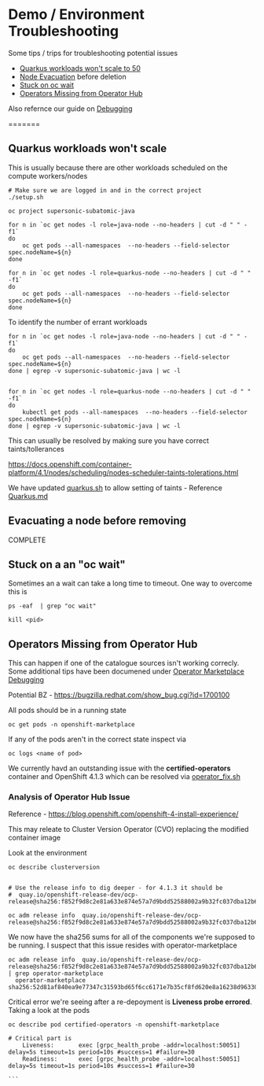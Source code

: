 # Demo / Environment Troubleshooting
Some tips / trips for troubleshooting potential issues

* [Quarkus workloads won't scale to 50](#quarkus-workloads-wont-scale)
* [Node Evacuation](#evacuating-a-node-before-removing) before deletion
* [Stuck on oc wait](#stuck-on-a-an-oc-wait)
* [Operators Missing from Operator Hub](#operators-missing-from-operator-hub)

Also refernce our guide on [Debugging](./Debugging.md)

=======

## Quarkus workloads won't scale
This is usually because there are other workloads scheduled on the compute workers/nodes

```
# Make sure we are logged in and in the correct project
./setup.sh

oc project supersonic-subatomic-java

for n in `oc get nodes -l role=java-node --no-headers | cut -d " " -f1`
do
    oc get pods --all-namespaces  --no-headers --field-selector spec.nodeName=${n} 
done

for n in `oc get nodes -l role=quarkus-node --no-headers | cut -d " " -f1`
do
    oc get pods --all-namespaces  --no-headers --field-selector spec.nodeName=${n} 
done
```

To identify the number of errant workloads
```
for n in `oc get nodes -l role=java-node --no-headers | cut -d " " -f1`
do
    oc get pods --all-namespaces  --no-headers --field-selector spec.nodeName=${n} 
done | egrep -v supersonic-subatomic-java | wc -l


for n in `oc get nodes -l role=quarkus-node --no-headers | cut -d " " -f1`
do
    kubectl get pods --all-namespaces  --no-headers --field-selector spec.nodeName=${n} 
done | egrep -v supersonic-subatomic-java | wc -l
```

This can usually be resolved by making sure you have correct taints/tollerances

https://docs.openshift.com/container-platform/4.1/nodes/scheduling/nodes-scheduler-taints-tolerations.html

We have updated [quarkus.sh](../quarkus.sh) to allow setting of taints - Reference [Quarkus.md](./Quarkus.md)

## Evacuating a node before removing

COMPLETE

## Stuck on a an "oc wait"

Sometimes an a wait can take a long time to timeout. One way to overcome this is
```
ps -eaf  | grep "oc wait"

kill <pid>
```

## Operators Missing from Operator Hub

This can happen if one of the catalogue sources isn't working correcly. Some additional
tips have been documened under [Operator Marketplace Debugging](https://github.com/operator-framework/operator-marketplace/blob/master/docs/troubleshooting.md)

Potential BZ - https://bugzilla.redhat.com/show_bug.cgi?id=1700100

All pods should be in a running state
```
oc get pods -n openshift-marketplace
```
If any of the pods aren't in the correct state inspect via
```
oc logs <name of pod>
```
We currently havd an outstanding issue with the **certified-operators** container and 
OpenShift 4.1.3 which can be resolved via [operator_fix.sh](../operator_fix.sh)


### Analysis of Operator Hub Issue
Reference - https://blog.openshift.com/openshift-4-install-experience/

This may releate to Cluster Version Operator (CVO) replacing the modified container image

Look at the environment
```
oc describe clusterversion


# Use the release info to dig deeper - for 4.1.3 it should be
#  quay.io/openshift-release-dev/ocp-release@sha256:f852f9d8c2e81a633e874e57a7d9bdd52588002a9b32fc037dba12b67cf1f8b0

oc adm release info  quay.io/openshift-release-dev/ocp-release@sha256:f852f9d8c2e81a633e874e57a7d9bdd52588002a9b32fc037dba12b67cf1f8b0
```

We now have the sha256 sums for all of the components we're supposed to be running. I suspect that this issue resides with operator-marketplace
```
oc adm release info  quay.io/openshift-release-dev/ocp-release@sha256:f852f9d8c2e81a633e874e57a7d9bdd52588002a9b32fc037dba12b67cf1f8b0 | grep operator-marketplace
  operator-marketplace                          sha256:52d81af840ea9e77347c31593bd65f6cc6171e7b35cf8fd620e8a16238d96330
```


Critical error we're seeing after a re-depoyment is **Liveness probe errored**. Taking a look at the pods
````
oc describe pod certified-operators -n openshift-marketplace

# Critical part is
    Liveness:       exec [grpc_health_probe -addr=localhost:50051] delay=5s timeout=1s period=10s #success=1 #failure=30
    Readiness:      exec [grpc_health_probe -addr=localhost:50051] delay=5s timeout=1s period=10s #success=1 #failure=30
 
```


